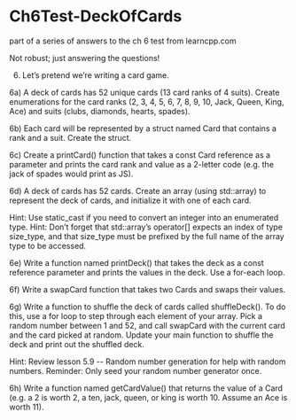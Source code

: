 # Ch6Test-DeckOfCards
part of a series of answers to the ch 6 test from learncpp.com

Not robust; just answering the questions!

6) Let’s pretend we’re writing a card game.

6a) A deck of cards has 52 unique cards (13 card ranks of 4 suits). Create enumerations for the card ranks (2, 3, 4, 5, 6, 7, 8, 9, 10, Jack, Queen, King, Ace) and suits (clubs, diamonds, hearts, spades).

6b) Each card will be represented by a struct named Card that contains a rank and a suit. Create the struct.

6c) Create a printCard() function that takes a const Card reference as a parameter and prints the card rank and value as a 2-letter code (e.g. the jack of spades would print as JS).

6d) A deck of cards has 52 cards. Create an array (using std::array) to represent the deck of cards, and initialize it with one of each card.

Hint: Use static_cast if you need to convert an integer into an enumerated type.
Hint: Don’t forget that std::array’s operator[] expects an index of type size_type, and that size_type must be prefixed by the full name of the array type to be accessed.

6e) Write a function named printDeck() that takes the deck as a const reference parameter and prints the values in the deck. Use a for-each loop.

6f) Write a swapCard function that takes two Cards and swaps their values.

6g) Write a function to shuffle the deck of cards called shuffleDeck(). To do this, use a for loop to step through each element of your array. Pick a random number between 1 and 52, and call swapCard with the current card and the card picked at random. Update your main function to shuffle the deck and print out the shuffled deck.

Hint: Review lesson 5.9 -- Random number generation for help with random numbers.
Reminder: Only seed your random number generator once.

6h) Write a function named getCardValue() that returns the value of a Card (e.g. a 2 is worth 2, a ten, jack, queen, or king is worth 10. Assume an Ace is worth 11).
